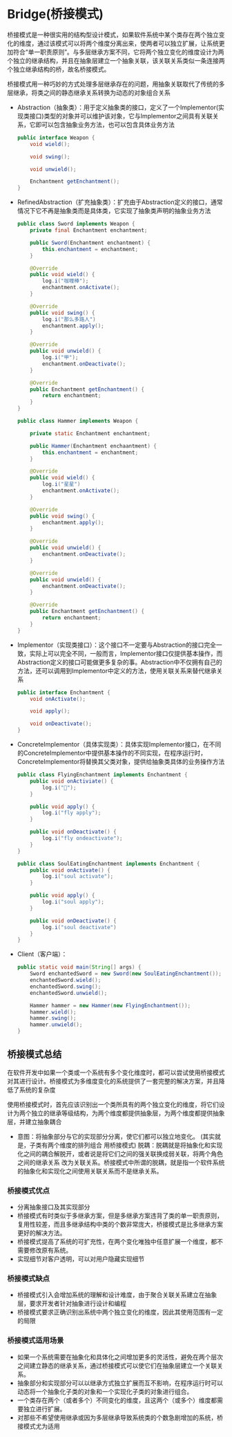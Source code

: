 # Bridge(桥接模式)

桥接模式是一种很实用的结构型设计模式，如果软件系统中某个类存在两个独立变化的维度，通过该模式可以将两个维度分离出来，使两者可以独立扩展，让系统更加符合“单一职责原则”。与多层继承方案不同，它将两个独立变化的维度设计为两个独立的继承结构，并且在抽象层建立一个抽象关联，该关联关系类似一条连接两个独立继承结构的桥，故名桥接模式。

桥接模式用一种巧妙的方式处理多层继承存在的问题，用抽象关联取代了传统的多层继承，将类之间的静态继承关系转换为动态的对象组合关系

* Abstraction（抽象类）：用于定义抽象类的接口，定义了一个Implementor(实现类接口)类型的对象并可以维护该对象，它与Implementor之间具有关联关系，它即可以包含抽象业务方法，也可以包含具体业务方法

    ```java
    public interface Weapon {
        void wield();

        void swing();

        void unwield();

        Enchantment getEnchantment();
    }
    ```

* RefinedAbstraction（扩充抽象类）：扩充由于Abstraction定义的接口，通常情况下它不再是抽象类而是具体类，它实现了抽象类声明的抽象业务方法

    ```java
    public class Sword implements Weapon {
        private final Enchantment enchantment;

        public Sword(Enchantment enchantment) {
            this.enchantment = enchantment;
        }

        @Override
        public void wield() {
            log.i("咖喱棒");
            enchantment.onActivate();
        }

        @Override
        public void swing() {
            log.i("那么多路人")
            enchantment.apply();
        }

        @Override
        public void unwield() {
            log.i("甲");
            enchantment.onDeactivate();
        }

        @Override
        public Enchantment getEnchantment() {
            return enchantment;
        }
    }
    ```

    ```java
    public class Hammer implements Weapon {

        private static Enchantment enchantment;

        public Hammer(Enchantment enchaantment) {
            this.enchantment = enchantment;
        }

        @Override
        public void wield() {
            log.i("星星")
            enchantment.onActivate();
        }

        @Override
        public void swing() {
            enchantment.apply();
        }

        @Override
        public void unwield() {
            enchantment.onDeactivate();
        }

        @Override
        public void unwield() {
            enchantment.onDeactivate();
        }

        @Override
        public Enchantment getEnchantment() {
            return enchantment;
        }
    }
    ```

* Implementor（实现类接口）：这个接口不一定要与Abstraction的接口完全一致，实际上可以完全不同，一般而言，Implementor接口仅提供基本操作，而Abstraction定义的接口可能做更多复杂的事。Abstraction中不仅拥有自己的方法，还可以调用到Implementor中定义的方法，使用关联关系来替代继承关系

    ```java
    public interface Enchantment {
        void onActivate();

        void apply();

        void onDeactivate();
    }
    ```

* ConcreteImplementor（具体实现类）：具体实现Implementor接口，在不同的ConcreteImplementor中提供基本操作的不同实现，在程序运行时，ConcreteImplementor将替换其父类对象，提供给抽象类具体的业务操作方法

    ```java
    public class FlyingEnchantment implements Enchantment {
        public void onActiviate() {
            log.i("🐶");
        }

        public void apply() {
            log.i("fly apply");
        }

        public void onDeactivate() {
            log.i("fly ondeactivate");
        }
    }
    ```

    ```java
    public class SoulEatingEnchantment implements Enchantment {
        public void onActivate() {
            log.i("soul activate");
        }

        public void apply() {
            log.i("soul apply");
        }

        public void onDeactivate() {
            log.i("soul deactivate")
        }
    }
    ```

* Client（客户端）：
  
    ```java
    public static void main(String[] args) {
        Sword enchantedSword = new Sword(new SoulEatingEnchantment());
        enchantedSword.wield();
        enchantedSword.swing();
        enchantedSword.unwield();

        Hammer hammer = new Hammer(new FlyingEnchantment());
        hammer.wield();
        hammer.swing();
        hammer.unwield();
    }
    ```

## 桥接模式总结

在软件开发中如果一个类或一个系统有多个变化维度时，都可以尝试使用桥接模式对其进行设计。桥接模式为多维度变化的系统提供了一套完整的解决方案，并且降低了系统的复杂度

使用桥接模式时，首先应该识别出一个类所具有的两个独立变化的维度，将它们设计为两个独立的继承等级结构，为两个维度都提供抽象层，为两个维度都提供抽象层，并建立抽象耦合

* 意图：将抽象部分与它的实现部分分离，使它们都可以独立地变化。
 (其实就是，子类有两个维度的排列组合 用桥接模式)
  脱耦：脱耦就是将抽象化和实现化之间的耦合解脱开，或者说是将它们之间的强关联换成弱关联，将两个角色之间的继承关系
  改为关联关系。桥接模式中所谓的脱耦，就是指一个软件系统的抽象化和实现化之间使用关联关系而不是继承关系。

### 桥接模式优点

* 分离抽象接口及其实现部分
* 桥接模式有时类似于多继承方案，但是多继承方案违背了类的单一职责原则，复用性较差，而且多继承结构中类的个数非常庞大，桥接模式是比多继承方案更好的解决方法。
* 桥接模式提高了系统的可扩充性，在两个变化唯独中任意扩展一个维度，都不需要修改原有系统。
* 实现细节对客户透明，可以对用户隐藏实现细节

### 桥接模式缺点

* 桥接模式引入会增加系统的理解和设计难度，由于聚合关联关系建立在抽象层，要求开发者针对抽象进行设计和编程
* 桥接模式要求正确识别出系统中两个独立变化的维度，因此其使用范围有一定的局限

### 桥接模式适用场景

* 如果一个系统需要在抽象化和具体化之间增加更多的灵活性，避免在两个层次之间建立静态的继承关系，通过桥接模式可以使它们在抽象层建立一个关联关系。
* 抽象部分和实现部分可以以继承方式独立扩展而互不影响，在程序运行时可以动态将一个抽象化子类的对象和一个实现化子类的对象进行组合。
* 一个类存在两个（或者多个）不同变化的维度，且这两个（或多个）维度都需要独立进行扩展。
* 对那些不希望使用继承或因为多层继承导致系统类的个数急剧增加的系统，桥接模式尤为适用
